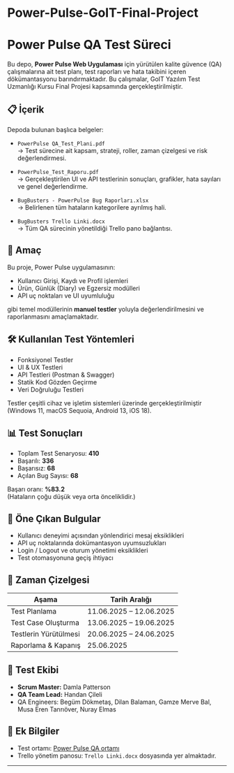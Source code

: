 # Power-Pulse-GoIT-Final-Project
# Power Pulse QA Test Süreci

Bu depo, **Power Pulse Web Uygulaması** için yürütülen kalite güvence (QA) çalışmalarına ait test planı, test raporları ve hata takibini içeren dökümantasyonu barındırmaktadır. Bu çalışmalar, GoIT Yazılım Test Uzmanlığı Kursu Final Projesi kapsamında gerçekleştirilmiştir.

## 📋 İçerik

Depoda bulunan başlıca belgeler:

- `PowerPulse QA_Test_Plani.pdf`  
  → Test sürecine ait kapsam, strateji, roller, zaman çizelgesi ve risk değerlendirmesi.

- `PowerPulse_Test_Raporu.pdf`  
  → Gerçekleştirilen UI ve API testlerinin sonuçları, grafikler, hata sayıları ve genel değerlendirme.

- `BugBusters - PowerPulse Bug Raporları.xlsx`  
  → Belirlenen tüm hataların kategorilere ayrılmış hali.

- `BugBusters Trello Linki.docx`  
  → Tüm QA sürecinin yönetildiği Trello pano bağlantısı.

## 🎯 Amaç

Bu proje, Power Pulse uygulamasının:

- Kullanıcı Girişi, Kaydı ve Profil işlemleri
- Ürün, Günlük (Diary) ve Egzersiz modülleri
- API uç noktaları ve UI uyumluluğu

gibi temel modüllerinin **manuel testler** yoluyla değerlendirilmesini ve raporlanmasını amaçlamaktadır.

## 🛠️ Kullanılan Test Yöntemleri

- Fonksiyonel Testler  
- UI & UX Testleri  
- API Testleri (Postman & Swagger)  
- Statik Kod Gözden Geçirme  
- Veri Doğruluğu Testleri

Testler çeşitli cihaz ve işletim sistemleri üzerinde gerçekleştirilmiştir (Windows 11, macOS Sequoia, Android 13, iOS 18).

## 📊 Test Sonuçları

- Toplam Test Senaryosu: **410**  
- Başarılı: **336**  
- Başarısız: **68**  
- Açılan Bug Sayısı: **68**

Başarı oranı: **%83.2**  
(Hataların çoğu düşük veya orta önceliklidir.)

## 🧩 Öne Çıkan Bulgular

- Kullanıcı deneyimi açısından yönlendirici mesaj eksiklikleri
- API uç noktalarında dokümantasyon uyumsuzlukları
- Login / Logout ve oturum yönetimi eksiklikleri
- Test otomasyonuna geçiş ihtiyacı

## 📅 Zaman Çizelgesi

| Aşama                  | Tarih Aralığı           |
|------------------------|--------------------------|
| Test Planlama          | 11.06.2025 – 12.06.2025 |
| Test Case Oluşturma    | 13.06.2025 – 19.06.2025 |
| Testlerin Yürütülmesi  | 20.06.2025 – 24.06.2025 |
| Raporlama & Kapanış    | 25.06.2025              |

## 👥 Test Ekibi

- **Scrum Master:** Damla Patterson  
- **QA Team Lead:** Handan Çileli  
- QA Engineers: Begüm Dökmetaş, Dilan Balaman, Gamze Merve Bal, Musa Eren Tanrıöver, Nuray Elmas

## 📌 Ek Bilgiler

- Test ortamı: [Power Pulse QA ortamı](https://power-pulse-qa.f.goit.study/)  
- Trello yönetim panosu: `Trello Linki.docx` dosyasında yer almaktadır.


---

